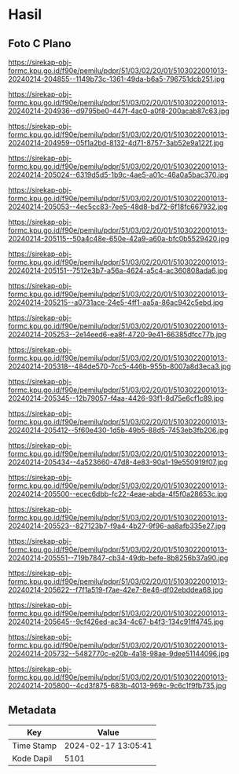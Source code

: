 # Hasil

## Foto C Plano

https://sirekap-obj-formc.kpu.go.id/f90e/pemilu/pdpr/51/03/02/20/01/5103022001013-20240214-204855--1149b73c-1361-49da-b6a5-796751dcb251.jpg

https://sirekap-obj-formc.kpu.go.id/f90e/pemilu/pdpr/51/03/02/20/01/5103022001013-20240214-204936--d9795be0-447f-4ac0-a0f8-200acab87c63.jpg

https://sirekap-obj-formc.kpu.go.id/f90e/pemilu/pdpr/51/03/02/20/01/5103022001013-20240214-204959--05f1a2bd-8132-4d71-8757-3ab52e9a122f.jpg

https://sirekap-obj-formc.kpu.go.id/f90e/pemilu/pdpr/51/03/02/20/01/5103022001013-20240214-205024--6319d5d5-1b9c-4ae5-a01c-46a0a5bac370.jpg

https://sirekap-obj-formc.kpu.go.id/f90e/pemilu/pdpr/51/03/02/20/01/5103022001013-20240214-205053--4ec5cc83-7ee5-48d8-bd72-6f18fc667932.jpg

https://sirekap-obj-formc.kpu.go.id/f90e/pemilu/pdpr/51/03/02/20/01/5103022001013-20240214-205115--50a4c48e-650e-42a9-a60a-bfc0b5529420.jpg

https://sirekap-obj-formc.kpu.go.id/f90e/pemilu/pdpr/51/03/02/20/01/5103022001013-20240214-205151--7512e3b7-a56a-4624-a5c4-ac360808ada6.jpg

https://sirekap-obj-formc.kpu.go.id/f90e/pemilu/pdpr/51/03/02/20/01/5103022001013-20240214-205215--a0731ace-24e5-4ff1-aa5a-86ac942c5ebd.jpg

https://sirekap-obj-formc.kpu.go.id/f90e/pemilu/pdpr/51/03/02/20/01/5103022001013-20240214-205253--2e14eed6-ea8f-4720-9e41-66385dfcc77b.jpg

https://sirekap-obj-formc.kpu.go.id/f90e/pemilu/pdpr/51/03/02/20/01/5103022001013-20240214-205318--484de570-7cc5-446b-955b-8007a8d3eca3.jpg

https://sirekap-obj-formc.kpu.go.id/f90e/pemilu/pdpr/51/03/02/20/01/5103022001013-20240214-205345--12b79057-f4aa-4426-93f1-8d75e6cf1c89.jpg

https://sirekap-obj-formc.kpu.go.id/f90e/pemilu/pdpr/51/03/02/20/01/5103022001013-20240214-205412--5f60e430-1d5b-49b5-88d5-7453eb3fb206.jpg

https://sirekap-obj-formc.kpu.go.id/f90e/pemilu/pdpr/51/03/02/20/01/5103022001013-20240214-205434--4a523660-47d8-4e83-90a1-19e550919f07.jpg

https://sirekap-obj-formc.kpu.go.id/f90e/pemilu/pdpr/51/03/02/20/01/5103022001013-20240214-205500--ecec6dbb-fc22-4eae-abda-4f5f0a28653c.jpg

https://sirekap-obj-formc.kpu.go.id/f90e/pemilu/pdpr/51/03/02/20/01/5103022001013-20240214-205523--827123b7-f9a4-4b27-9f96-aa8afb335e27.jpg

https://sirekap-obj-formc.kpu.go.id/f90e/pemilu/pdpr/51/03/02/20/01/5103022001013-20240214-205551--719b7847-cb34-49db-befe-8b8256b37a90.jpg

https://sirekap-obj-formc.kpu.go.id/f90e/pemilu/pdpr/51/03/02/20/01/5103022001013-20240214-205622--f7f1a519-f7ae-42e7-8e46-df02ebddea68.jpg

https://sirekap-obj-formc.kpu.go.id/f90e/pemilu/pdpr/51/03/02/20/01/5103022001013-20240214-205645--9cf426ed-ac34-4c67-b4f3-134c91ff4745.jpg

https://sirekap-obj-formc.kpu.go.id/f90e/pemilu/pdpr/51/03/02/20/01/5103022001013-20240214-205732--5482770c-e20b-4a18-98ae-9dee51144096.jpg

https://sirekap-obj-formc.kpu.go.id/f90e/pemilu/pdpr/51/03/02/20/01/5103022001013-20240214-205800--4cd3f875-683b-4013-969c-9c6c1f9fb735.jpg


## Metadata

| Key        | Value               |
| ---------- | ------------------- |
| Time Stamp | 2024-02-17 13:05:41 |
| Kode Dapil | 5101                |



